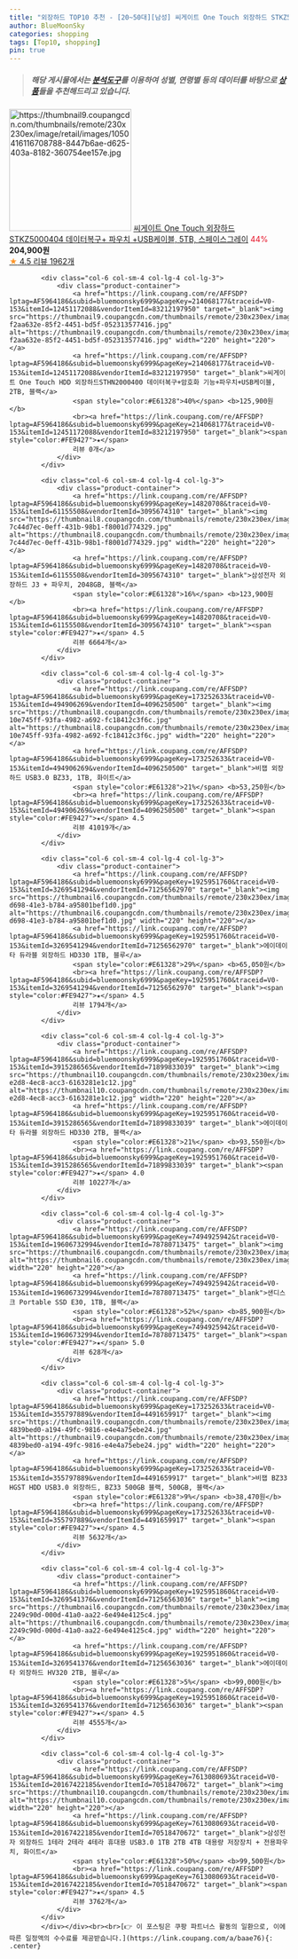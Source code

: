 ```yaml
---
title: "외장하드 TOP10 추천 - [20~50대][남성] 씨게이트 One Touch 외장하드 STKZ5000404 데이터복구+ 파우치 +USB케이블, 5TB, 스페이스그레이"
author: BlueMoonSky
categories: shopping
tags: [Top10, shopping]
pin: true
---
```


> ##### 해당 게시물에서는 [**분석도구**](https://itemscout.io/)를 이용하여 **성별**, **연령별** 등의 데이터를 바탕으로 [**상품**](https://link.coupang.com/a/baae76)들을 추천해드리고 있습니다.
<div class="container"><div class="row">
            <div class="col-6 col-sm-4 col-lg-4 col-lg-3">
                <div class="product-container">
                    <a href="https://link.coupang.com/re/AFFSDP?lptag=AF5964186&subid=bluemoonsky6999&pageKey=214068177&traceid=V0-153&itemId=11271673984&vendorItemId=78548572310" target="_blank"><img src="https://thumbnail9.coupangcdn.com/thumbnails/remote/230x230ex/image/retail/images/1050416116708788-8447b6ae-d625-403a-8182-360754ee157e.jpg" alt="https://thumbnail9.coupangcdn.com/thumbnails/remote/230x230ex/image/retail/images/1050416116708788-8447b6ae-d625-403a-8182-360754ee157e.jpg" width="220" height="220"></a>
                    <a href="https://link.coupang.com/re/AFFSDP?lptag=AF5964186&subid=bluemoonsky6999&pageKey=214068177&traceid=V0-153&itemId=11271673984&vendorItemId=78548572310" target="_blank">씨게이트 One Touch 외장하드 STKZ5000404 데이터복구+ 파우치 +USB케이블, 5TB, 스페이스그레이</a>
                    <span style="color:#E61328">44%</span> <b>204,900원</b>
                    <br><a href="https://link.coupang.com/re/AFFSDP?lptag=AF5964186&subid=bluemoonsky6999&pageKey=214068177&traceid=V0-153&itemId=11271673984&vendorItemId=78548572310" target="_blank"><span style="color:#FE9427">★</span> 4.5
                    리뷰 1962개</a>
                </div>
            </div>
            
            <div class="col-6 col-sm-4 col-lg-4 col-lg-3">
                <div class="product-container">
                    <a href="https://link.coupang.com/re/AFFSDP?lptag=AF5964186&subid=bluemoonsky6999&pageKey=214068177&traceid=V0-153&itemId=12451172088&vendorItemId=83212197950" target="_blank"><img src="https://thumbnail9.coupangcdn.com/thumbnails/remote/230x230ex/image/retail/images/1050415510240392-f2aa632e-85f2-4451-bd5f-052313577416.jpg" alt="https://thumbnail9.coupangcdn.com/thumbnails/remote/230x230ex/image/retail/images/1050415510240392-f2aa632e-85f2-4451-bd5f-052313577416.jpg" width="220" height="220"></a>
                    <a href="https://link.coupang.com/re/AFFSDP?lptag=AF5964186&subid=bluemoonsky6999&pageKey=214068177&traceid=V0-153&itemId=12451172088&vendorItemId=83212197950" target="_blank">씨게이트 One Touch HDD 외장하드STHN2000400 데이터복구+암호화 기능+파우치+USB케이블, 2TB, 블랙</a>
                    <span style="color:#E61328">40%</span> <b>125,900원</b>
                    <br><a href="https://link.coupang.com/re/AFFSDP?lptag=AF5964186&subid=bluemoonsky6999&pageKey=214068177&traceid=V0-153&itemId=12451172088&vendorItemId=83212197950" target="_blank"><span style="color:#FE9427">★</span> 
                    리뷰 0개</a>
                </div>
            </div>
            
            <div class="col-6 col-sm-4 col-lg-4 col-lg-3">
                <div class="product-container">
                    <a href="https://link.coupang.com/re/AFFSDP?lptag=AF5964186&subid=bluemoonsky6999&pageKey=14820708&traceid=V0-153&itemId=61155508&vendorItemId=3095674310" target="_blank"><img src="https://thumbnail8.coupangcdn.com/thumbnails/remote/230x230ex/image/retail/images/447726238412214-7c44d7ec-0eff-431b-98b1-f8001d774329.jpg" alt="https://thumbnail8.coupangcdn.com/thumbnails/remote/230x230ex/image/retail/images/447726238412214-7c44d7ec-0eff-431b-98b1-f8001d774329.jpg" width="220" height="220"></a>
                    <a href="https://link.coupang.com/re/AFFSDP?lptag=AF5964186&subid=bluemoonsky6999&pageKey=14820708&traceid=V0-153&itemId=61155508&vendorItemId=3095674310" target="_blank">삼성전자 외장하드 J3 + 파우치, 2048GB, 블랙</a>
                    <span style="color:#E61328">16%</span> <b>123,900원</b>
                    <br><a href="https://link.coupang.com/re/AFFSDP?lptag=AF5964186&subid=bluemoonsky6999&pageKey=14820708&traceid=V0-153&itemId=61155508&vendorItemId=3095674310" target="_blank"><span style="color:#FE9427">★</span> 4.5
                    리뷰 6664개</a>
                </div>
            </div>
            
            <div class="col-6 col-sm-4 col-lg-4 col-lg-3">
                <div class="product-container">
                    <a href="https://link.coupang.com/re/AFFSDP?lptag=AF5964186&subid=bluemoonsky6999&pageKey=173252633&traceid=V0-153&itemId=494906269&vendorItemId=4096250500" target="_blank"><img src="https://thumbnail8.coupangcdn.com/thumbnails/remote/230x230ex/image/retail/images/2270947233922808-10e745ff-93fa-4982-a692-fc18412c3f6c.jpg" alt="https://thumbnail8.coupangcdn.com/thumbnails/remote/230x230ex/image/retail/images/2270947233922808-10e745ff-93fa-4982-a692-fc18412c3f6c.jpg" width="220" height="220"></a>
                    <a href="https://link.coupang.com/re/AFFSDP?lptag=AF5964186&subid=bluemoonsky6999&pageKey=173252633&traceid=V0-153&itemId=494906269&vendorItemId=4096250500" target="_blank">비잽 외장하드 USB3.0 BZ33, 1TB, 화이트</a>
                    <span style="color:#E61328">21%</span> <b>53,250원</b>
                    <br><a href="https://link.coupang.com/re/AFFSDP?lptag=AF5964186&subid=bluemoonsky6999&pageKey=173252633&traceid=V0-153&itemId=494906269&vendorItemId=4096250500" target="_blank"><span style="color:#FE9427">★</span> 4.5
                    리뷰 41019개</a>
                </div>
            </div>
            
            <div class="col-6 col-sm-4 col-lg-4 col-lg-3">
                <div class="product-container">
                    <a href="https://link.coupang.com/re/AFFSDP?lptag=AF5964186&subid=bluemoonsky6999&pageKey=1925951760&traceid=V0-153&itemId=3269541294&vendorItemId=71256562970" target="_blank"><img src="https://thumbnail6.coupangcdn.com/thumbnails/remote/230x230ex/image/retail/images/2020/08/04/16/4/d1370ab7-d698-41e3-b784-a95801bef1d0.jpg" alt="https://thumbnail6.coupangcdn.com/thumbnails/remote/230x230ex/image/retail/images/2020/08/04/16/4/d1370ab7-d698-41e3-b784-a95801bef1d0.jpg" width="220" height="220"></a>
                    <a href="https://link.coupang.com/re/AFFSDP?lptag=AF5964186&subid=bluemoonsky6999&pageKey=1925951760&traceid=V0-153&itemId=3269541294&vendorItemId=71256562970" target="_blank">에이데이타 듀라블 외장하드 HD330 1TB, 블루</a>
                    <span style="color:#E61328">29%</span> <b>65,050원</b>
                    <br><a href="https://link.coupang.com/re/AFFSDP?lptag=AF5964186&subid=bluemoonsky6999&pageKey=1925951760&traceid=V0-153&itemId=3269541294&vendorItemId=71256562970" target="_blank"><span style="color:#FE9427">★</span> 4.5
                    리뷰 1794개</a>
                </div>
            </div>
            
            <div class="col-6 col-sm-4 col-lg-4 col-lg-3">
                <div class="product-container">
                    <a href="https://link.coupang.com/re/AFFSDP?lptag=AF5964186&subid=bluemoonsky6999&pageKey=1925951760&traceid=V0-153&itemId=3915286565&vendorItemId=71899833039" target="_blank"><img src="https://thumbnail10.coupangcdn.com/thumbnails/remote/230x230ex/image/retail/images/2020/10/14/17/0/e30057f0-e2d8-4ec8-acc3-6163281e1c12.jpg" alt="https://thumbnail10.coupangcdn.com/thumbnails/remote/230x230ex/image/retail/images/2020/10/14/17/0/e30057f0-e2d8-4ec8-acc3-6163281e1c12.jpg" width="220" height="220"></a>
                    <a href="https://link.coupang.com/re/AFFSDP?lptag=AF5964186&subid=bluemoonsky6999&pageKey=1925951760&traceid=V0-153&itemId=3915286565&vendorItemId=71899833039" target="_blank">에이데이타 듀라블 외장하드 HD330 2TB, 블랙</a>
                    <span style="color:#E61328">21%</span> <b>93,550원</b>
                    <br><a href="https://link.coupang.com/re/AFFSDP?lptag=AF5964186&subid=bluemoonsky6999&pageKey=1925951760&traceid=V0-153&itemId=3915286565&vendorItemId=71899833039" target="_blank"><span style="color:#FE9427">★</span> 4.0
                    리뷰 10227개</a>
                </div>
            </div>
            
            <div class="col-6 col-sm-4 col-lg-4 col-lg-3">
                <div class="product-container">
                    <a href="https://link.coupang.com/re/AFFSDP?lptag=AF5964186&subid=bluemoonsky6999&pageKey=7494925942&traceid=V0-153&itemId=19606732994&vendorItemId=78780713475" target="_blank"><img src="https://thumbnail6.coupangcdn.com/thumbnails/remote/230x230ex/image/vendor_inventory/d8c4/0e0734d208ea2ceb17a5e269dbdf8826e11c72fca04a75629c7ab6e1c09a.jpg" alt="https://thumbnail6.coupangcdn.com/thumbnails/remote/230x230ex/image/vendor_inventory/d8c4/0e0734d208ea2ceb17a5e269dbdf8826e11c72fca04a75629c7ab6e1c09a.jpg" width="220" height="220"></a>
                    <a href="https://link.coupang.com/re/AFFSDP?lptag=AF5964186&subid=bluemoonsky6999&pageKey=7494925942&traceid=V0-153&itemId=19606732994&vendorItemId=78780713475" target="_blank">샌디스크 Portable SSD E30, 1TB, 블랙</a>
                    <span style="color:#E61328">52%</span> <b>85,900원</b>
                    <br><a href="https://link.coupang.com/re/AFFSDP?lptag=AF5964186&subid=bluemoonsky6999&pageKey=7494925942&traceid=V0-153&itemId=19606732994&vendorItemId=78780713475" target="_blank"><span style="color:#FE9427">★</span> 5.0
                    리뷰 628개</a>
                </div>
            </div>
            
            <div class="col-6 col-sm-4 col-lg-4 col-lg-3">
                <div class="product-container">
                    <a href="https://link.coupang.com/re/AFFSDP?lptag=AF5964186&subid=bluemoonsky6999&pageKey=173252633&traceid=V0-153&itemId=355797889&vendorItemId=4491659917" target="_blank"><img src="https://thumbnail9.coupangcdn.com/thumbnails/remote/230x230ex/image/retail/images/2513789237487068-4839bed0-a194-49fc-9816-e4e4a75ebe24.jpg" alt="https://thumbnail9.coupangcdn.com/thumbnails/remote/230x230ex/image/retail/images/2513789237487068-4839bed0-a194-49fc-9816-e4e4a75ebe24.jpg" width="220" height="220"></a>
                    <a href="https://link.coupang.com/re/AFFSDP?lptag=AF5964186&subid=bluemoonsky6999&pageKey=173252633&traceid=V0-153&itemId=355797889&vendorItemId=4491659917" target="_blank">비잽 BZ33 HGST HDD USB3.0 외장하드, BZ33 500GB 블랙, 500GB, 블랙</a>
                    <span style="color:#E61328">9%</span> <b>38,470원</b>
                    <br><a href="https://link.coupang.com/re/AFFSDP?lptag=AF5964186&subid=bluemoonsky6999&pageKey=173252633&traceid=V0-153&itemId=355797889&vendorItemId=4491659917" target="_blank"><span style="color:#FE9427">★</span> 4.5
                    리뷰 5632개</a>
                </div>
            </div>
            
            <div class="col-6 col-sm-4 col-lg-4 col-lg-3">
                <div class="product-container">
                    <a href="https://link.coupang.com/re/AFFSDP?lptag=AF5964186&subid=bluemoonsky6999&pageKey=1925951860&traceid=V0-153&itemId=3269541376&vendorItemId=71256563036" target="_blank"><img src="https://thumbnail6.coupangcdn.com/thumbnails/remote/230x230ex/image/retail/images/3506935589679716-2249c90d-000d-41a0-aa22-6e494e4125c4.jpg" alt="https://thumbnail6.coupangcdn.com/thumbnails/remote/230x230ex/image/retail/images/3506935589679716-2249c90d-000d-41a0-aa22-6e494e4125c4.jpg" width="220" height="220"></a>
                    <a href="https://link.coupang.com/re/AFFSDP?lptag=AF5964186&subid=bluemoonsky6999&pageKey=1925951860&traceid=V0-153&itemId=3269541376&vendorItemId=71256563036" target="_blank">에이데이타 외장하드 HV320 2TB, 블루</a>
                    <span style="color:#E61328">5%</span> <b>99,000원</b>
                    <br><a href="https://link.coupang.com/re/AFFSDP?lptag=AF5964186&subid=bluemoonsky6999&pageKey=1925951860&traceid=V0-153&itemId=3269541376&vendorItemId=71256563036" target="_blank"><span style="color:#FE9427">★</span> 4.5
                    리뷰 4555개</a>
                </div>
            </div>
            
            <div class="col-6 col-sm-4 col-lg-4 col-lg-3">
                <div class="product-container">
                    <a href="https://link.coupang.com/re/AFFSDP?lptag=AF5964186&subid=bluemoonsky6999&pageKey=7613080693&traceid=V0-153&itemId=20167422185&vendorItemId=70518470672" target="_blank"><img src="https://thumbnail10.coupangcdn.com/thumbnails/remote/230x230ex/image/vendor_inventory/2081/b5b1ea164b97ea3204e95d7c8a1535bc69a7f1ac3d13ecc310bd12c773ed.jpg" alt="https://thumbnail10.coupangcdn.com/thumbnails/remote/230x230ex/image/vendor_inventory/2081/b5b1ea164b97ea3204e95d7c8a1535bc69a7f1ac3d13ecc310bd12c773ed.jpg" width="220" height="220"></a>
                    <a href="https://link.coupang.com/re/AFFSDP?lptag=AF5964186&subid=bluemoonsky6999&pageKey=7613080693&traceid=V0-153&itemId=20167422185&vendorItemId=70518470672" target="_blank">삼성전자 외장하드 1테라 2테라 4테라 휴대용 USB3.0 1TB 2TB 4TB 대용량 저장장치 + 전용파우치, 화이트</a>
                    <span style="color:#E61328">50%</span> <b>99,500원</b>
                    <br><a href="https://link.coupang.com/re/AFFSDP?lptag=AF5964186&subid=bluemoonsky6999&pageKey=7613080693&traceid=V0-153&itemId=20167422185&vendorItemId=70518470672" target="_blank"><span style="color:#FE9427">★</span> 4.5
                    리뷰 3762개</a>
                </div>
            </div>
            </div></div><br><br>[👉 이 포스팅은 쿠팡 파트너스 활동의 일환으로, 이에 따른 일정액의 수수료를 제공받습니다.](https://link.coupang.com/a/baae76){: .center}